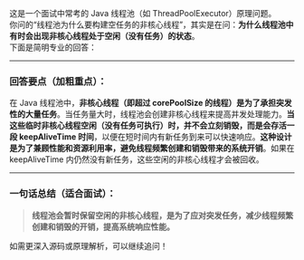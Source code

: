 这是一个面试中常考的 Java 线程池（如 ThreadPoolExecutor）原理问题。  
你问的“线程池为什么要构建空任务的非核心线程”，其实是在问：**为什么线程池中有时会出现非核心线程处于空闲（没有任务）的状态**。  
下面是简明专业的回答：

---

### 回答要点（加粗重点）：

在 Java 线程池中，**非核心线程（即超过 corePoolSize 的线程）是为了承担突发性的大量任务**。当任务量大时，线程池会创建非核心线程来提高并发处理能力。**当这些临时非核心线程空闲（没有任务可执行）时，并不会立刻销毁，而是会存活一段 keepAliveTime 时间**，以便在短时间内有新任务到来可以快速响应。**这种设计是为了兼顾性能和资源利用率，避免线程频繁创建和销毁带来的系统开销**。如果在 keepAliveTime 内仍然没有新任务，这些空闲的非核心线程才会被回收。

---

### 一句话总结（适合面试）：

> **线程池会暂时保留空闲的非核心线程，是为了应对突发任务，减少线程频繁创建和销毁的开销，提高系统响应性能。**

如需更深入源码或原理解析，可以继续追问！
